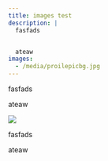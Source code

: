 ```yaml
---
title: images test
description: |
  fasfads


  ateaw
images:
  - /media/proilepicbg.jpg
---
```

fasfads

ateaw

![](/media/proilepicbg.jpg)

fasfads

ateaw